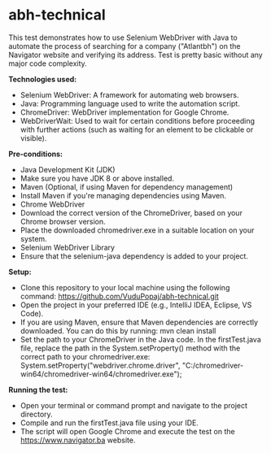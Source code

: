 # abh-technical
This test demonstrates how to use Selenium WebDriver with Java to automate the process of searching for a company ("Atlantbh") on the Navigator website and verifying its address.
Test is pretty basic without any major code complexity.

**Technologies used:**
- Selenium WebDriver: A framework for automating web browsers.
- Java: Programming language used to write the automation script.
- ChromeDriver: WebDriver implementation for Google Chrome.
- WebDriverWait: Used to wait for certain conditions before proceeding with further actions (such as waiting for an element to be clickable or visible).

**Pre-conditions:**
- Java Development Kit (JDK)
- Make sure you have JDK 8 or above installed.
- Maven (Optional, if using Maven for dependency management)
- Install Maven if you're managing dependencies using Maven.
- Chrome WebDriver
- Download the correct version of the ChromeDriver, based on your Chrome browser version.
- Place the downloaded chromedriver.exe in a suitable location on your system.
- Selenium WebDriver Library
- Ensure that the selenium-java dependency is added to your project.

**Setup:**
- Clone this repository to your local machine using the following command: https://github.com/VuduPopaj/abh-technical.git
- Open the project in your preferred IDE (e.g., IntelliJ IDEA, Eclipse, VS Code).
- If you are using Maven, ensure that Maven dependencies are correctly downloaded. You can do this by running: mvn clean install
- Set the path to your ChromeDriver in the Java code. 
  In the firstTest.java file, replace the path in the System.setProperty() method with the correct path to your chromedriver.exe:
  System.setProperty("webdriver.chrome.driver", "C:/chromedriver-win64/chromedriver-win64/chromedriver.exe");

**Running the test:**
- Open your terminal or command prompt and navigate to the project directory.
- Compile and run the firstTest.java file using your IDE.
- The script will open Google Chrome and execute the test on the https://www.navigator.ba website.
